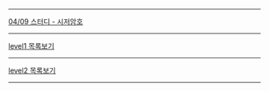 <hr>
<a href = "https://github.com/Sword-Is-Cat/Programmers_JAVA/blob/master/Programmers_JAVA/src/level1/ex%EC%8B%9C%EC%A0%80%EC%95%94%ED%98%B8/Solution.java"> 04/09 스터디 - 시저암호</a>
<hr>
<a href = "https://github.com/Sword-Is-Cat/Programmers_JAVA/tree/master/Programmers_JAVA/src/level1"> level1 목록보기 </a>
<hr>
<a href = "https://github.com/Sword-Is-Cat/Programmers_JAVA/tree/master/Programmers_JAVA/src/level2"> level2 목록보기 </a>
<hr>
